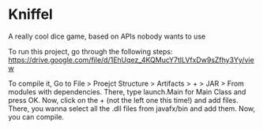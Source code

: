 # Kniffel
A really cool dice game, based on APIs nobody wants to use

To run this project, go through the following steps:
https://drive.google.com/file/d/1EhUqez_4KQMucY7tlLVfxDw9sZfhy3Yy/view

To compile it, Go to File > Proejct Structure > Artifacts > + > JAR > From modules with dependencies. There, type launch.Main for Main Class and press OK.
Now, click on the + (not the left one this time!) and add files. There, you wanna select all the .dll files from javafx/bin and add them. Now, you can compile.
